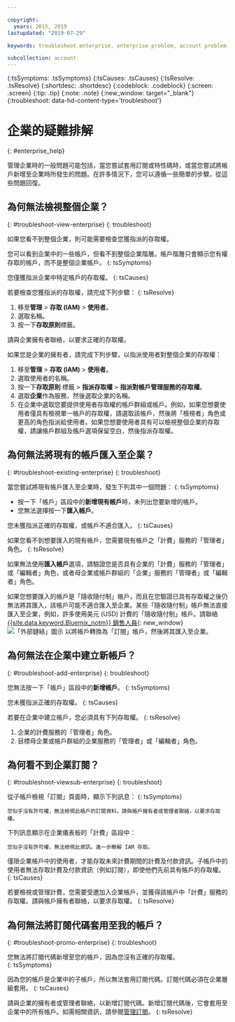 ```yaml
---

copyright:
  years: 2015, 2019
lastupdated: "2019-07-29"

keywords: troubleshoot enterprise, enterprise problem, account problem, enterprise support, enterprise help, error message

subcollection: account
---
```


{:tsSymptoms: .tsSymptoms}
{:tsCauses: .tsCauses}
{:tsResolve: .tsResolve}
{:shortdesc: .shortdesc}
{:codeblock: .codeblock}
{:screen: .screen}
{:tip: .tip}
{:note: .note}
{:new_window: target="_blank"}
{:troubleshoot: data-hd-content-type='troubleshoot'}

# 企業的疑難排解
{: #enterprise_help}

管理企業時的一般問題可能包括，當您嘗試套用訂閱或特性碼時，或當您嘗試將帳戶新增至企業時所發生的問題。在許多情況下，您可以遵循一些簡單的步驟，從這些問題回復。


## 為何無法檢視整個企業？
{: #troubleshoot-view-enterprise}
{: troubleshoot}

如果您看不到整個企業，則可能需要檢查您獲指派的存取權。

您可以看到企業中的一些帳戶，但看不到整個企業階層。帳戶階層只會顯示您有權存取的帳戶，而不是整個企業帳戶。
{: tsSymptoms}

您僅獲指派企業中特定帳戶的存取權。
{: tsCauses}

若要檢查您獲指派的存取權，請完成下列步驟：
{: tsResolve}

1. 移至**管理** &gt; **存取 (IAM)** > **使用者**。
2. 選取名稱。
2. 按一下**存取原則**標籤。

請與企業擁有者聯絡，以要求正確的存取權。

如果您是企業的擁有者，請完成下列步驟，以指派使用者對整個企業的存取權：
1. 移至**管理** > **存取 (IAM)** > **使用者**。
2. 選取使用者的名稱。
2. 按一下**存取原則** 標籤 > **指派存取權** > **指派對帳戶管理服務的存取權**。
3. 選取**企業**作為服務，然後選取企業的名稱。
4. 在企業中選取您要提供使用者存取權的帳戶群組或帳戶。例如，如果您想要使用者僅具有檢視單一帳戶的存取權，請選取該帳戶，然後將「檢視者」角色或更高的角色指派給使用者。如果您想要使用者具有可以檢視整個企業的存取權，請讓帳戶群組及帳戶選項保留空白，然後指派存取權。

## 為何無法將現有的帳戶匯入至企業？
{: #troubleshoot-existing-enterprise}
{: troubleshoot}

當您嘗試將現有帳戶匯入至企業時，發生下列其中一個問題：
{: tsSymptoms}
* 按一下「帳戶」區段中的**新增現有帳戶**時，未列出您要新增的帳戶。
* 您無法選擇按一下**匯入帳戶**。

您未獲指派正確的存取權，或帳戶不適合匯入。
{: tsCauses}

如果您看不到想要匯入的現有帳戶，您需要現有帳戶之「計費」服務的「管理者」角色。
{: tsResolve}

如果無法使用**匯入帳戶**選項，請驗證您是否具有企業的「計費」服務的「管理者」或「編輯者」角色，或者母企業或帳戶群組的「企業」服務的「管理者」或「編輯者」角色。

如果您想要匯入的帳戶是「隨收隨付制」帳戶，而且在您驗證已具有存取權之後仍無法將其匯入，該帳戶可能不適合匯入至企業。某些「隨收隨付制」帳戶無法直接匯入至企業，例如，許多使用美元 (USD) 計費的「隨收隨付制」帳戶。請聯絡 [{{site.data.keyword.Bluemix_notm}} 銷售人員](https://www.ibm.com/cloud-computing/bluemix/contact-us){: new_window} ![「外部鏈結」圖示](../icons/launch-glyph.svg) 以將帳戶轉換為「訂閱」帳戶，然後將其匯入至企業。

## 為何無法在企業中建立新帳戶？
{: #troubleshoot-add-enterprise}
{: troubleshoot}

您無法按一下「帳戶」區段中的**新增帳戶**。
{: tsSymptoms}

您未獲指派正確的存取權。
{: tsCauses}

若要在企業中建立帳戶，您必須具有下列存取權。
{: tsResolve}
1. 企業的計費服務的「管理者」角色。
2. 目標母企業或帳戶群組的企業服務的「管理者」或「編輯者」角色。

## 為何看不到企業訂閱？
{: #troubleshoot-viewsub-enterprise}
{: troubleshoot}

從子帳戶檢視「訂閱」頁面時，顯示下列訊息：
{: tsSymptoms}

`您似乎沒有許可權，無法檢視此帳戶的訂閱資料。請與帳戶擁有者或管理者聯絡，以要求存取權。`

下列訊息顯示在企業儀表板的「計費」區段中：

`您似乎沒有許可權，無法檢視此資訊。進一步瞭解 IAM 存取。`

僅限企業帳戶中的使用者，才能存取未來計費期間的計費及付款資訊。子帳戶中的使用者無法存取計費及付款資訊（例如訂閱），即使他們先前具有帳戶的存取權。
{: tsCauses}

若要檢視或管理計費，您需要受邀加入企業帳戶，並獲得該帳戶中「計費」服務的存取權。請與帳戶擁有者聯絡，以要求存取權。
{: tsResolve}

## 為何無法將訂閱代碼套用至我的帳戶？  
{: #troubleshoot-promo-enterprise}
{: troubleshoot}

您無法將訂閱代碼新增至您的帳戶，因為您沒有正確的存取權。  
{: tsSymptoms}

因為您的帳戶是企業中的子帳戶，所以無法套用訂閱代碼。訂閱代碼必須在企業層級套用。
{: tsCauses}

請與企業的擁有者或管理者聯絡，以新增訂閱代碼。新增訂閱代碼後，它會套用至企業中的所有帳戶。如需相關資訊，請參閱[管理訂閱](/docs/billing-usage?topic=billing-usage-subscriptions)。
{: tsResolve}
